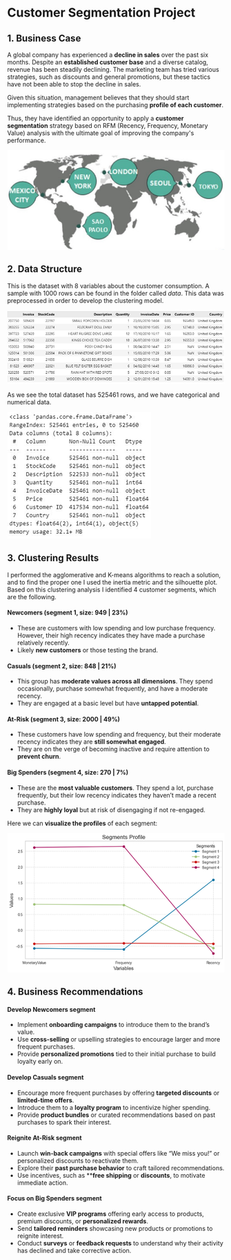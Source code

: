 # Customer Segmentation Project

## 1. Business Case
A global company has experienced a **decline in sales** over the past six months. Despite an **established customer base** and a diverse catalog, revenue has been steadily declining. The marketing team has tried various strategies, such as discounts and general promotions, but these tactics have not been able to stop the decline in sales.

Given this situation, management believes that they should start implementing strategies based on the purchasing **profile of each customer**.

Thus, they have identified an opportunity to apply a **customer segmentation** strategy based on RFM (Recency, Frequency, Monetary Value) analysis with the ultimate goal of improving the company's performance.

![image alt](https://github.com/GeorgeWLZD/customers_segmentation/blob/83c86646cf13101dc99a2701f7d72d6cf74609fe/img/map.jpg)

## 2. Data Structure

This is the dataset with 8 variables about the customer consumption. A sample with 1000 rows can be found in the folder called *data*. This data was preprocessed in order to develop the clustering model.

![image alt](https://github.com/GeorgeWLZD/customers_segmentation/blob/09849241193f78b810668e3fa2cef244f557fad4/img/sample.JPG)

As we see the total dataset has 525461 rows, and we have categorical and numerical data.

![image alt](https://github.com/GeorgeWLZD/customers_segmentation/blob/e26a34fe3c8c6921a5d4129412fd997a1a1a66bb/img/info.JPG)

## 3. Clustering Results

I performed the agglomerative and K-means algorithms to reach a solution, and to find the proper one I used the inertia metric and the silhouette plot. Based on this clustering analysis I identified 4 customer segments, which are the following.

#### Newcomers (segment 1, size: 949 | 23%)
- These are customers with low spending and low purchase frequency. However, their high recency indicates they have made a purchase relatively recently. 
- Likely **new customers** or those testing the brand.

#### Casuals (segment 2, size: 848 | 21%)
- This group has **moderate values across all dimensions**. They spend occasionally, purchase somewhat frequently, and have a moderate recency. 
- They are engaged at a basic level but have **untapped potential**.

#### At-Risk (segment 3, size: 2000 | 49%)
- These customers have low spending and frequency, but their moderate recency indicates they are **still somewhat engaged**. 
- They are on the verge of becoming inactive and require attention to **prevent churn**.

#### Big Spenders (segment 4, size: 270 | 7%)
- These are the **most valuable customers**. They spend a lot, purchase frequently, but their low recency indicates they haven’t made a recent purchase. 
- They are **highly loyal** but at risk of disengaging if not re-engaged.

Here we can **visualize the profiles** of each segment:

![image alt](https://github.com/GeorgeWLZD/customers_segmentation/blob/c26057d3d4c90e8f58dc4011029b13208979f752/img/segments.png)

## 4. Business Recommendations

#### Develop Newcomers segment
- Implement **onboarding campaigns** to introduce them to the brand’s value.
- Use **cross-selling** or upselling strategies to encourage larger and more frequent purchases.
- Provide **personalized promotions** tied to their initial purchase to build loyalty early on.

#### Develop Casuals segment
- Encourage more frequent purchases by offering **targeted discounts** or **limited-time offers**.
- Introduce them to a **loyalty program** to incentivize higher spending.
- Provide **product bundles** or curated recommendations based on past purchases to spark their interest.

#### Reignite At-Risk segment
- Launch **win-back campaigns** with special offers like “We miss you!” or personalized discounts to reactivate them.
- Explore their **past purchase behavior** to craft tailored recommendations.
- Use incentives, such as ****free shipping** or **discounts**, to motivate immediate action.

#### Focus on Big Spenders segment
- Create exclusive **VIP programs** offering early access to products, premium discounts, or **personalized rewards**.
- Send **tailored reminders** showcasing new products or promotions to reignite interest.
- Conduct **surveys** or **feedback requests** to understand why their activity has declined and take corrective action.
